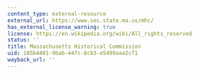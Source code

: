 ```yaml
---
content_type: external-resource
external_url: https://www.sec.state.ma.us/mhc/
has_external_license_warning: true
license: https://en.wikipedia.org/wiki/All_rights_reserved
status: ''
title: Massachusetts Historical Commission
uid: 185b4481-9bab-44fc-8cb3-e5499aaa2cf1
wayback_url: ''
---
```

